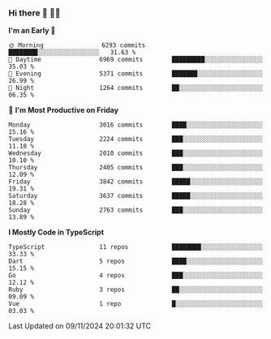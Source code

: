 ### Hi there 👋 🧑‍💻



<!--START_SECTION:waka-->
**I'm an Early 🐤** 

```text
🌞 Morning                6293 commits        ████████░░░░░░░░░░░░░░░░░   31.63 % 
🌆 Daytime                6969 commits        █████████░░░░░░░░░░░░░░░░   35.03 % 
🌃 Evening                5371 commits        ███████░░░░░░░░░░░░░░░░░░   26.99 % 
🌙 Night                  1264 commits        ██░░░░░░░░░░░░░░░░░░░░░░░   06.35 % 
```
📅 **I'm Most Productive on Friday** 

```text
Monday                   3016 commits        ████░░░░░░░░░░░░░░░░░░░░░   15.16 % 
Tuesday                  2224 commits        ███░░░░░░░░░░░░░░░░░░░░░░   11.18 % 
Wednesday                2010 commits        ███░░░░░░░░░░░░░░░░░░░░░░   10.10 % 
Thursday                 2405 commits        ███░░░░░░░░░░░░░░░░░░░░░░   12.09 % 
Friday                   3842 commits        █████░░░░░░░░░░░░░░░░░░░░   19.31 % 
Saturday                 3637 commits        █████░░░░░░░░░░░░░░░░░░░░   18.28 % 
Sunday                   2763 commits        ███░░░░░░░░░░░░░░░░░░░░░░   13.89 % 
```


**I Mostly Code in TypeScript** 

```text
TypeScript               11 repos            ████████░░░░░░░░░░░░░░░░░   33.33 % 
Dart                     5 repos             ████░░░░░░░░░░░░░░░░░░░░░   15.15 % 
Go                       4 repos             ███░░░░░░░░░░░░░░░░░░░░░░   12.12 % 
Ruby                     3 repos             ██░░░░░░░░░░░░░░░░░░░░░░░   09.09 % 
Vue                      1 repo              █░░░░░░░░░░░░░░░░░░░░░░░░   03.03 % 
```




 Last Updated on 09/11/2024 20:01:32 UTC
<!--END_SECTION:waka-->


